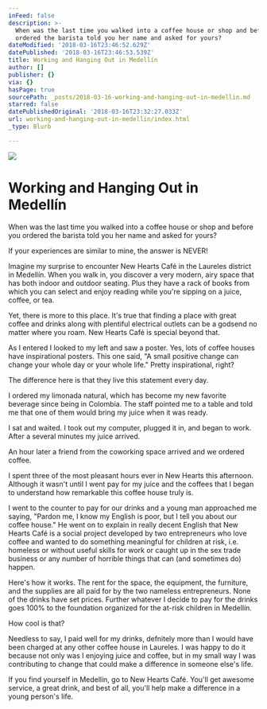 ```yaml
---
inFeed: false
description: >-
  When was the last time you walked into a coffee house or shop and before you
  ordered the barista told you her name and asked for yours?
dateModified: '2018-03-16T23:46:52.629Z'
datePublished: '2018-03-16T23:46:53.539Z'
title: Working and Hanging Out in Medellín
author: []
publisher: {}
via: {}
hasPage: true
sourcePath: _posts/2018-03-16-working-and-hanging-out-in-medellin.md
starred: false
datePublishedOriginal: '2018-03-16T23:32:27.033Z'
url: working-and-hanging-out-in-medellin/index.html
_type: Blurb

---
```

![](https://the-grid-user-content.s3-us-west-2.amazonaws.com/a3be2f11-a106-48ba-95bf-011f12444798.png)

# Working and Hanging Out in Medellín

When was the last time you walked into a coffee house or shop and before you ordered the barista told you her name and asked for yours?

If your experiences are similar to mine, the answer is NEVER!

Imagine my surprise to encounter New Hearts Café in the Laureles district in Medellín. When you walk in, you discover a very modern, airy space that has both indoor and outdoor seating. Plus they have a rack of books from which you can select and enjoy reading while you're sipping on a juice, coffee, or tea.

Yet, there is more to this place. It's true that finding a place with great coffee and drinks along with plentiful electrical outlets can be a godsend no matter where you roam. New Hearts Café is special beyond that.

As I entered I looked to my left and saw a poster. Yes, lots of coffee houses have inspirational posters. This one said, "A small positive change can change your whole day or your whole life." Pretty inspirational, right?

The difference here is that they live this statement every day.

I ordered my limonada natural, which has become my new favorite beverage since being in Colombia. The staff pointed me to a table and told me that one of them would bring my juice when it was ready.

I sat and waited. I took out my computer, plugged it in, and began to work. After a several minutes my juice arrived.

An hour later a friend from the coworking space arrived and we ordered coffee.

I spent three of the most pleasant hours ever in New Hearts this afternoon. Although it wasn't until I went pay for my juice and the coffees that I began to understand how remarkable this coffee house truly is.

I went to the counter to pay for our drinks and a young man approached me saying, "Pardon me, I know my English is poor, but I tell you about our coffee house." He went on to explain in really decent English that New Hearts Café is a social project developed by two entrepreneurs who love coffee and wanted to do something meaningful for children at risk, i.e. homeless or without useful skills for work or caught up in the sex trade business or any number of horrible things that can (and sometimes do) happen.

Here's how it works. The rent for the space, the equipment, the furniture, and the supplies are all paid for by the two nameless entrepreneurs. None of the drinks have set prices. Further whatever I decide to pay for the drinks goes 100% to the foundation organized for the at-risk children in Medellín.

How cool is that?

Needless to say, I paid well for my drinks, defnitely more than I would have been charged at any other coffee house in Laureles. I was happy to do it because not only was I enjoying juice and coffee, but in my small way I was contributing to change that could make a difference in someone else's life.

If you find yourself in Medellín, go to New Hearts Café. You'll get awesome service, a great drink, and best of all, you'll help make a difference in a young person's life.